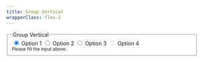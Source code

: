 ```yaml
---
title: Group Vertical
wrapperClass: flex-1
---
```


<fieldset class="vv-radio-group">
    <legend>Group Vertical</legend>
    <div class="vv-radio-group__wrapper">
        <label class="vv-radio" for="radio-group-option-vertical-1">
            <input id="radio-group-option-vertical-1" 
                   type="radio" 
                   name="radio-group-vertical"
                   value="1" 
                   checked="checked" 
                   aria-describedby="radio-group-vertical-hint" />
            Option 1
        </label>
        <label class="vv-radio" for="radio-group-option-vertical-2">
            <input id="radio-group-option-vertical-2" 
                   type="radio" 
                   name="radio-group-vertical"
                   value="2" 
                   aria-describedby="radio-group-vertical-hint" />
            Option 2
        </label>
        <label class="vv-radio" for="radio-group-option-vertical-3">
            <input id="radio-group-option-vertical-3" 
                   type="radio" 
                   name="radio-group-vertical"
                   value="3" 
                   aria-describedby="radio-group-vertical-hint" />
            Option 3
        </label>
        <label class="vv-radio" for="radio-group-option-vertical-4">
            <input id="radio-group-option-vertical-4" 
                   type="radio" 
                   name="radio-group-vertical"
                   value="4" 
                   disabled="disabled"
                   aria-describedby="radio-group-vertical-hint" />
            Option 4
        </label>
    </div>
    <small id="radio-group-vertical-hint" class="vv-radio-group__hint">
        Please fill the input above.
    </small>
</fieldset>